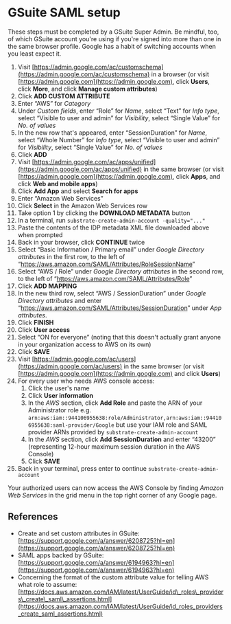 # GSuite SAML setup

These steps must be completed by a GSuite Super Admin. Be mindful, too, of which GSuite account you're using if you're signed into more than one in the same browser profile. Google has a habit of switching accounts when you least expect it.

1. Visit [https://admin.google.com/ac/customschema](https://admin.google.com/ac/customschema) in a browser (or visit [https://admin.google.com](https://admin.google.com), click **Users**, click **More**, and click **Manage custom attributes**)
2. Click **ADD CUSTOM ATTRIBUTE**
3. Enter &ldquo;AWS&rdquo; for _Category_
4. Under _Custom fields_, enter &ldquo;Role&rdquo; for _Name_, select &ldquo;Text&rdquo; for _Info type_, select &ldquo;Visible to user and admin&rdquo; for _Visibility_, select &ldquo;Single Value&rdquo; for _No. of values_
5. In the new row that's appeared, enter &ldquo;SessionDuration&rdquo; for _Name_, select &ldquo;Whole Number&rdquo; for _Info type_, select &ldquo;Visible to user and admin&rdquo; for _Visibility_, select &ldquo;Single Value&rdquo; for _No. of values_
6. Click **ADD**
7. Visit [https://admin.google.com/ac/apps/unified](https://admin.google.com/ac/apps/unified) in the same browser (or visit [https://admin.google.com](https://admin.google.com), click **Apps**, and click **Web and mobile apps**)
8. Click **Add App** and select **Search for apps**
9. Enter &ldquo;Amazon Web Services&rdquo;
10. Click **Select** in the Amazon Web Services row
11. Take option 1 by clicking the **DOWNLOAD METADATA** button
12. In a terminal, run `substrate-create-admin-account -quality="..."`
13. Paste the contents of the IDP metadata XML file downloaded above when prompted
14. Back in your browser, click **CONTINUE** twice
15. Select &ldquo;Basic Information / Primary email&rdquo; under _Google Directory attributes_ in the first row, to the left of &ldquo;https://aws.amazon.com/SAML/Attributes/RoleSessionName&rdquo;
16. Select &ldquo;AWS / Role&rdquo; under _Google Directory attributes_ in the second row, to the left of &ldquo;https://aws.amazon.com/SAML/Attributes/Role&rdquo;
17. Click **ADD MAPPING**
18. In the new third row, select &ldquo;AWS / SessionDuration&rdquo; under _Google Directory attributes_ and enter &ldquo;https://aws.amazon.com/SAML/Attributes/SessionDuration&rdquo; under _App attributes_.
19. Click **FINISH**
20. Click **User access**
21. Select &ldquo;ON for everyone&rdquo; (noting that this doesn't actually grant anyone in your organization access to AWS on its own)
22. Click **SAVE**
23. Visit [https://admin.google.com/ac/users](https://admin.google.com/ac/users) in the same browser (or visit [https://admin.google.com](https://admin.google.com) and click **Users**)
24. For every user who needs AWS console access:
    1. Click the user's name
    2. Click **User information**
    3. In the _AWS_ section, click **Add Role** and paste the ARN of your Administrator role e.g. `arn:aws:iam::944106955638:role/Administrator,arn:aws:iam::944106955638:saml-provider/Google` but use your IAM role and SAML provider ARNs provided by `substrate-create-admin-account`
    4. In the _AWS_ section, click **Add SessionDuration** and enter &ldquo;43200&rdquo; (representing 12-hour maximum session duration in the AWS Console)
    5. Click **SAVE**
25. Back in your terminal, press enter to continue `substrate-create-admin-account`

Your authorized users can now access the AWS Console by finding _Amazon Web Services_ in the grid menu in the top right corner of any Google page.

## References

- Create and set custom attributes in GSuite: [https://support.google.com/a/answer/6208725?hl=en](https://support.google.com/a/answer/6208725?hl=en)
- SAML apps backed by GSuite: [https://support.google.com/a/answer/6194963?hl=en](https://support.google.com/a/answer/6194963?hl=en)
- Concerning the format of the custom attribute value for telling AWS what role to assume: [https://docs.aws.amazon.com/IAM/latest/UserGuide/id\_roles\_providers\_create\_saml\_assertions.html](https://docs.aws.amazon.com/IAM/latest/UserGuide/id_roles_providers_create_saml_assertions.html)
